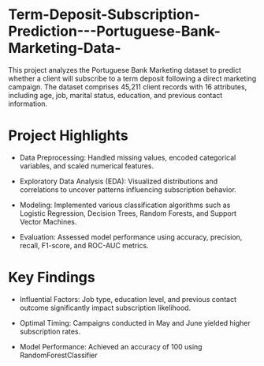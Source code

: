 # Term-Deposit-Subscription-Prediction---Portuguese-Bank-Marketing-Data-
This project analyzes the Portuguese Bank Marketing dataset to predict whether a client will subscribe to a term deposit following a direct marketing campaign. The dataset comprises 45,211 client records with 16 attributes, including age, job, marital status, education, and previous contact information.

# Project Highlights
- Data Preprocessing: Handled missing values, encoded categorical variables, and scaled numerical features.

- Exploratory Data Analysis (EDA): Visualized distributions and correlations to uncover patterns influencing subscription behavior.

- Modeling: Implemented various classification algorithms such as Logistic Regression, Decision Trees, Random Forests, and Support Vector Machines.

- Evaluation: Assessed model performance using accuracy, precision, recall, F1-score, and ROC-AUC metrics.

# Key Findings
- Influential Factors: Job type, education level, and previous contact outcome significantly impact subscription likelihood.

- Optimal Timing: Campaigns conducted in May and June yielded higher subscription rates.

- Model Performance: Achieved an accuracy of 100 using RandomForestClassifier
